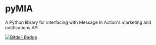 pyMIA
=====

A Python library for interfacing with Message In Action's marketing and notifications API

<a title="Bitdeli Badge" href="https://bitdeli.com/free"><img style="max-width:100%;" alt="Bitdeli Badge" src="https://d2weczhvl823v0.cloudfront.net/JDBurnZ/pyMIA/trend.png"></a>
